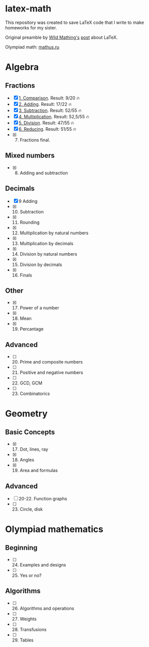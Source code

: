 # latex-math
This repository was created to save LaTeX code that I write to make homeworks for my sister.

Original preamble by [Wild Mathing's](https://vk.com/wildmathing) [post](https://vk.com/wall-201568161_213) about LaTeX.

Olympiad math: [mathus.ru](https://mathus.ru/)

# Algebra
## Fractions
- [x] [1. Comparison](https://github.com/kharitonov-egor/latex-math/blob/main/algebra/1_fractions/1_comparison/1.pdf). Result: 9/20 🔥
- [x] [2. Adding](https://github.com/kharitonov-egor/latex-math/blob/main/algebra/1_fractions/2_adding/1.pdf). Result: 17/22 🔥
- [x] [3. Subtraction](https://github.com/kharitonov-egor/latex-math/blob/main/algebra/1_fractions/3_subtraction/1.pdf). Result: 52/55 🔥
- [x] [4. Multiplication](https://github.com/kharitonov-egor/latex-math/blob/main/algebra/1_fractions/4_multiplication/1.pdf). Result: 52,5/55 🔥
- [x] [5. Division](https://github.com/kharitonov-egor/latex-math/blob/main/algebra/1_fractions/5_division/1.pdf). Result: 47/55 🔥
- [x] [6. Reducing](https://github.com/kharitonov-egor/latex-math/blob/main/algebra/1_fractions/6_reducing/1.pdf). Result: 51/55 🔥
- [x] 7. Fractions final.
## Mixed numbers
- [x] 8. Adding and subtraction
## Decimals
- [x] 9 Adding
- [x] 10. Subtraction
- [x] 11. Rounding
- [x] 12. Multiplication by natural numbers
- [x] 13. Multiplication by decimals
- [x] 14. Division by natural numbers
- [x] 15. Division by decimals
- [x] 16. Finals

## Other
- [x] 17. Power of a number
- [x] 18. Mean
- [x] 19. Percantage

## Advanced

- [ ] 20. Prime and composite numbers
- [ ] 21. Positive and negative numbers 
- [ ] 22. GCD, GCM
- [ ] 23. Combinatorics

# Geometry

## Basic Concepts

- [x] 17. Dot, lines, ray
- [x] 18. Angles
- [x] 19. Area and formulas

## Advanced

- [ ] 20-22. Function graphs
- [ ] 23. Circle, disk

# Olympiad mathematics

## Beginning

- [ ] 24. Examples and designs
- [ ] 25. Yes or no?

## Algorithms

- [ ] 26. Algorithms and operations
- [ ] 27. Weights
- [ ] 28. Transfusions
- [ ] 29. Tables